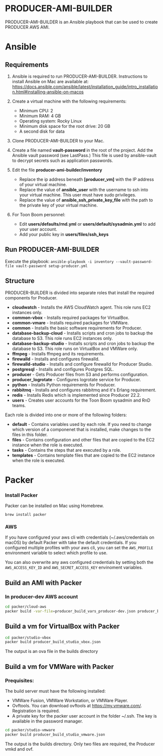 PRODUCER-AMI-BUILDER
====================

PRODUCER-AMI-BUILDER is an Ansible playbook that can be used to create PRODUCER AWS AMI.

# Ansible

## Requirements

1. Ansible is required to run PRODUCER-AMI-BUILDER.
Instructions to install Ansible on Mac are available at:
https://docs.ansible.com/ansible/latest/installation_guide/intro_installation.html#installing-ansible-on-macos

2. Create a virtual machine with the following requirements:
   - Minimum CPU: 2
   - Minimum RAM: 4 GB
   - Operating system: Rocky Linux
   - Minimum disk space for the root drive: 20 GB
   - A second disk for data
 
3. Clone PRODUCER-AMI-BUILDER to your Mac.

4. Create a file named **vault-password** in the root of the project.
   Add the Ansible vault password (see LastPass.)
   This file is used by ansible-vault to decrypt secrets such as application passwords.

5. Edit the file **producer-ami-builder/inventory**
   - Replace the ip address beneath **[producer_vm]** with the IP address of your virtual machine.
   - Replace the value of **ansible_user** with the username to ssh into your virtual machine. This user must have sudo privileges.
   - Replace the value of **ansible_ssh_private_key_file** with the path to the private key of your virtual machine.

6. For Toon Boom personnel:
   - Edit **users/defaults/rnd.yml** or **users/default/sysadmin.yml** to add your user account.
   - Add your public key in **users/files/ssh_keys**

## Run PRODUCER-AMI-BUILDER

Execute the playbook:
`ansible-playbook -i inventory --vault-password-file vault-password setup-producer.yml`

## Structure

PRODUCER-BUILDER is divided into separate roles that install the required components for Producer.

- **cloudwatch** - Installs the AWS CloudWatch agent.  This role runs EC2 instances only.
- **common-vbox** - Installs required packages for VirtualBox.
- **common-vmare** - Installs required packages for VMWare.
- **common** - Installs the basic software requirements for Producer.
- **database-backup-cloud** - Installs scripts and cron jobs to backup the database to S3.  This role runs EC2 instances only.
- **database-backup-studio** - Installs scripts and cron jobs to backup the database to S3.  This role runs on VirtualBox and VMWare only.
- **ffmpeg** - Installs ffmpeg and its requirements.
- **firewalld** - Installs and configures firewalld.
- **firewalld-studio** - Installs and configure firewalld for Producer Studio.
- **postgresql** - Installs and configures Postgres SQL.
- **producer** - Gets Producer files from S3 and performs configuration.
- **producer_logrotate** - Configures logrotate service for Producer.
- **python** - Installs Python requirements for Producer.
- **rabbitmq** - Installs and configures rabbitmq and it's Erlang requirement.
- **redis** - Installs Redis which is implemented since Producer 22.2.
- **users** - Creates user accounts for the Toon Boom sysadmin and RnD teams.

Each role is divided into one or more of the following folders:

- **default** - Contains variables used by each role.  If you need to change which version of a componenet that is installed, make changes to the files in this folder.
- **files** - Contains configuration and other files that are copied to the EC2 instance when the role is executed.
- **tasks** - Contains the steps that are executed by a role.
- **templates** - Contains template files that are copied to the EC2 instance when the role is executed.

# Packer

### Install Packer
Packer can be installed on Mac using Homebrew.

`brew install packer`

### AWS

If you have configured your aws cli with credentials (~/.aws/credentials on macOS) by default Packer with take the default credentials. If you configured multiple profiles with your aws cli, you can set the `AWS_PROFILE` environment variable to select which profile to use.

You can also overwrite any aws configured credentials by setting both the `AWS_ACCESS_KEY_ID` and `AWS_SECRET_ACCESS_KEY` envinoment variables.

## Build an AMI with Packer

### In producer-dev AWS account
```bash
cd packer/cloud-aws
packer build -var-file=producer_build_vars_producer-dev.json producer_build_cloud_aws.json
```

## Build a vm for VirtualBox with Packer
```bash
cd packer/studio-vbox
packer build producer_build_studio_vbox.json
```
The output is an ova file in the builds directory

## Build a vm for VMWare with Packer

### Prequisites:
The build server must have the following installed:
- VMWare Fusion, VMWare Workstation, or VMWare Player.
- Ovftools.  You can download ovftools at https://my.vmware.com/.  Registration is required.
- A private key for the packer user account in the folder ~/.ssh.  The key is available in the password manager.

```bash
cd packer/studio-vmware
packer build producer_build_studio_vmware.json
```
The output is the builds directory.  Only two files are required, the Producer vmkd and ovf.